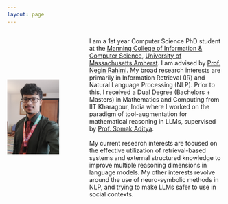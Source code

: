 ```yaml
---
layout: page
---
```


<div style="display: flex; align-items: center;">
  <div style="flex: 0 0 30%; text-align: left;">
    <img src="debrup.png" alt="Description of image" style="max-width: 80%; height: auto;">
  </div>
  <div style="flex: 1; margin-left: 40px;">
    
   I am a 1st year Computer Science PhD student at the <a href="https://www.cics.umass.edu/">Manning College of Information & Computer Science</a>, <a href="https://www.umass.edu/">University of Massachusetts Amherst</a>. I am advised by  <a href="https://people.cs.umass.edu/~rahimi/">Prof. Negin Rahimi</a>. My broad research interests are primarily in Information Retrieval (IR) and Natural Language Processing (NLP). Prior to this, I received a Dual Degree (Bachelors + Masters) in Mathematics and Computing from IIT Kharagpur, India where I worked on the paradigm of tool-augmentation for mathematical reasoning in LLMs, supervised by <a href="https://adityasomak.github.io/">Prof. Somak Aditya</a>.
    <br/><br/>
    My current research interests are focused on the effective utilization of retrieval-based systems and external structured knowledge to improve multiple reasoning dimensions in language models. My other interests revolve around the use of neuro-symbolic methods in NLP, and trying to make LLMs safer to use in social contexts.
  </div>
</div>
<br/>



<html lang="en">
<head>
    <meta charset="UTF-8">
    <meta name="viewport" content="width=device-width, initial-scale=1.0">
    <title>News Slider</title>
    <style>
        #updates {
            background-color: #32012F; /* Dark background */
            padding: 20px; /* Add padding */
            color: #fff; /* White text for better contrast */
        }
        
        .update-container {
            overflow: hidden; /* Handle content overflow */
            width: 100%; /* Full width */
            position: relative; /* Positioning for updates */
            height: 200px; /* Fixed height for container */
        }

        .update {
            position: absolute; /* Absolute positioning */
            top: 0;
            left: 0;
            width: 100%; /* Full width */
            transition: transform 0.5s ease-in-out, opacity 0.5s ease-in-out; /* Transition effect */
            opacity: 0; /* Initially hidden */
            padding: 2px; /* Padding for better look */
            box-sizing: border-box; /* Include padding in width */
        }

        .update.active {
            opacity: 1; /* Show active update */
            transform: translateX(0); /* Position for active update */
        }

        .update.inactive {
            opacity: 0; /* Hide inactive updates */
            transform: translateX(100%); /* Off-screen position */
        }

        #prev-update, #next-update {
            display: none; /* Hide buttons initially */
            background-color: #fff; /* White background */
            color: #32012F; /* Dark text */
            border: none; /* Remove border */
            padding: 10px; /* Padding for buttons */
            cursor: pointer; /* Pointer cursor */
        }

        @media (hover: hover) { /* Show buttons on hover */
            #updates:hover #prev-update, 
            #updates:hover #next-update {
                display: inline-block; /* Show buttons on hover */
            }
        }
    </style>
</head>
<body>
    <section id="updates">
        <h3>Updates/News</h3>
        <div class="update-container">
            <div class="update active">
                <h4>(06/24) Presented my main conference paper on <a href="https://aclanthology.org/2024.naacl-long.54/">"MATHSENSEI: A Tool-Augmented Large Language Model for Mathematical Reasoning"</a> at <a href="https://2024.naacl.org/">NAACL 2024</a>, Mexico City.</h4>
          <h4>(04/24) Accepted as a CS PHD Student at UMass Amherst - advised by Prof. Negin Rahimi !</h4>
          <h4>(12/23) Completed my internship at <a href="https://global.rakuten.com/corp/">Rakuten Global Inc.</a>, Language and Speech Team, RIT India.</h4>
            </div>

           <div class="update inactive">
           <h4>(06/23) Started working on Hate speech and Jailbreaks as part of <a href="https://www.microsoft.com/en-us/research/collaboration/accelerating-foundation-models-research/">Microsoft AFMR Program</a>, advised by Prof Somak Aditya (IIT KGP) and <a href="https://mbzuai.ac.ae/study/faculty/monojit-choudhury/">Prof Monojit Choudhury (MBZUAI)</a>.</h4>
           <h4>(12/22) Completed my research internship at Genome Quebec Innovation Centre, <a href="https://www.mcgill.ca/">McGill University</a> - supervised by <a href="https://www.mcgillgenomecentre.ca/investigators/simon-gravel/">Prof. Simon Gravel</a>.</h4>
            <h4>(05/21) Worked in the field of Genetic Algorihtms, supervised by <a href="https://www.linkedin.com/in/nirupam-chakraborti-4679371a9/">Prof Nirupam Chakraborti</a>.</h4>
           </div>
        </div>
        <button id="prev-update">&#8592;</button>
        <button id="next-update">&#8594;</button>
    </section>

    <script>
        const updates = document.querySelectorAll('.update');
        const prevButton = document.getElementById('prev-update');
        const nextButton = document.getElementById('next-update');
        let currentIndex = 0;

        function showUpdate(index) {
            updates.forEach((update, i) => {
                if (i === index) {
                    update.classList.add('active');
                    update.classList.remove('inactive');
                } else {
                    update.classList.remove('active');
                    update.classList.add('inactive');
                }
            });
        }

        prevButton.addEventListener('click', () => {
            currentIndex = (currentIndex > 0) ? currentIndex - 1 : updates.length - 1;
            showUpdate(currentIndex);
        });

        nextButton.addEventListener('click', () => {
            currentIndex = (currentIndex < updates.length - 1) ? currentIndex + 1 : 0;
            showUpdate(currentIndex);
        });

        // Initially show the first update
        showUpdate(currentIndex);
    </script>
</body>
</html>
